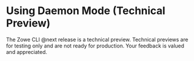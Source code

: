 # Using Daemon Mode (Technical Preview)

<Badge text="Technical Preview"/> The Zowe CLI @next release is a technical preview. Technical previews are for testing only and are not ready for production. Your feedback is valued and appreciated.

